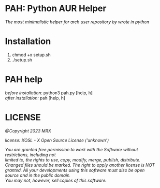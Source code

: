 # PAH: Python AUR Helper
*The most minimalistic helper for arch user repository by wrote in python*


Installation
=============
1. chmod +x setup.sh
2. ./setup.sh


PAH help
============
*before installation:* python3 pah.py [help, h]  
*after installation:* pah [help, h]


LICENSE
============
*@Copyright 2023 MRX*  
  
*license: XOSL - X Open Source License ('unknown')*  
  
*You are granted free permission to work with the Software without restrictions, including not*  
*limited to, the rights to use, copy, modify, merge, publish, distribute.*  
*Changed files should be marked.*
*The right to apply another license is NOT granted.*
*All your developments using this software must also be open source and in the public domain.*  
*You may not, however, sell copies of this software.*
  



